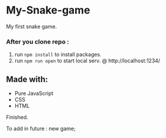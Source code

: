 # My-Snake-game
My first snake game.

### After you clone repo :

1. run `npm install` to install packages.
2. run `npm run open` to start local serv. @ http://localhost:1234/

## Made with:
 
 * Pure JavaScript
 * CSS
 * HTML

Finished.

To add in future : new game;
